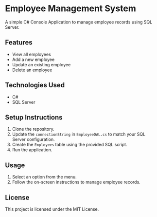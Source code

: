 # Employee Management System

A simple C# Console Application to manage employee records using SQL Server.

## Features
- View all employees
- Add a new employee
- Update an existing employee
- Delete an employee

## Technologies Used
- C#
- SQL Server

## Setup Instructions
1. Clone the repository.
2. Update the `connectionString` in `EmployeeDAL.cs` to match your SQL Server configuration.
3. Create the `Employees` table using the provided SQL script.
4. Run the application.

## Usage
1. Select an option from the menu.
2. Follow the on-screen instructions to manage employee records.

## License
This project is licensed under the MIT License.
